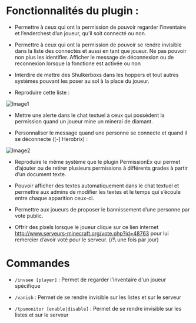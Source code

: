 # Fonctionnalités du plugin :
* Permettre à ceux qui ont la permission de pouvoir regarder l’inventaire et l’enderchest d’un joueur, qu’il soit connecté ou non.

* Permettre à ceux qui ont la permission de pouvoir se rendre invisible dans la liste des connectés et aussi en tant que joueur. Ne pas pouvoir non plus les identifier. Afficher le message de déconnexion ou de reconnexion lorsque la fonctione est activée ou non

* Interdire de mettre des Shulkerboxs dans les hoppers et tout autres systèmes pouvant les poser au sol à la place du joueur.

* Reproduire cette liste :

![Image1](https://i.gyazo.com/eafd08267664c24314b749b44b83e2c7.png)

* Mettre une alerte dans le chat textuel à ceux qui possèdent la permission quand un joueur mine un minerai de diamant.

* Personnaliser le message quand une personne se connecte et quand il se déconnecte ([-] Herobrix) :

![Image2](https://i.gyazo.com/89e5564a5ad8e58efcad5e9207bb401f.png)

* Reproduire le même système que le plugin PermissionEx qui permet d’ajouter ou de retirer plusieurs permissions à différents grades à partir d’un document texte.

* Pouvoir afficher des textes automatiquement dans le chat textuel et permettre aux admins de modifier les textes et le temps qui s’écoule entre chaque apparition ceux-ci.

* Permettre aux joueurs de proposer le bannissement d’une personne par vote public.

* Offrir des pixels lorsque le joueur clique sur ce lien internet http://www.serveurs-minecraft.org/vote.php?id=48763
pour lui remercier d’avoir voté pour le serveur. (/!\ une fois par jour)

# Commandes 

* ```/invsee [player]``` : Permet de regarder l'inventaire d'un joueur spécifique

* ```/vanish``` : Permet de se rendre invisible sur les listes et sur le serveur

* ```/tpsmonitor [enable|disable]``` : Permet de se rendre invisible sur les listes et sur le serveur

